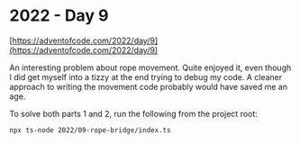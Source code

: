 # 2022 - Day 9

[https://adventofcode.com/2022/day/9](https://adventofcode.com/2022/day/9)

An interesting problem about rope movement. Quite enjoyed it, even though I
did get myself into a tizzy at the end trying to debug my code. A cleaner
approach to writing the movement code probably would have saved me an age.

To solve both parts 1 and 2, run the following from the project root:

```sh
npx ts-node 2022/09-rope-bridge/index.ts
```
